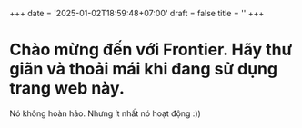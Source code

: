 +++
date = '2025-01-02T18:59:48+07:00'
draft = false
title = ''
+++
# Chào mừng đến với Frontier. Hãy thư giãn và thoải mái khi đang sử dụng trang web này.

Nó không hoàn hảo. Nhưng ít nhất nó hoạt động :))